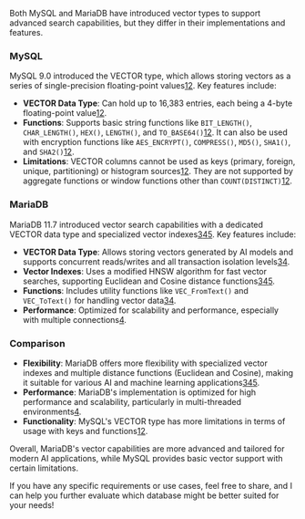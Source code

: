 Both MySQL and MariaDB have introduced vector types to support advanced search capabilities, but they differ in their implementations and features.

### **MySQL**

MySQL 9.0 introduced the VECTOR type, which allows storing vectors as a series of single-precision floating-point values[1](https://dev.mysql.com/doc/refman/9.0/en/vector.html)[2](https://docs.oracle.com/cd/E17952_01/mysql-9.2-en/vector.html). Key features include:

- **VECTOR Data Type**: Can hold up to 16,383 entries, each being a 4-byte floating-point value[1](https://dev.mysql.com/doc/refman/9.0/en/vector.html)[2](https://docs.oracle.com/cd/E17952_01/mysql-9.2-en/vector.html).
- **Functions**: Supports basic string functions like `BIT_LENGTH()`, `CHAR_LENGTH()`, `HEX()`, `LENGTH()`, and `TO_BASE64()`[1](https://dev.mysql.com/doc/refman/9.0/en/vector.html)[2](https://docs.oracle.com/cd/E17952_01/mysql-9.2-en/vector.html). It can also be used with encryption functions like `AES_ENCRYPT()`, `COMPRESS()`, `MD5()`, `SHA1()`, and `SHA2()`[1](https://dev.mysql.com/doc/refman/9.0/en/vector.html)[2](https://docs.oracle.com/cd/E17952_01/mysql-9.2-en/vector.html).
- **Limitations**: VECTOR columns cannot be used as keys (primary, foreign, unique, partitioning) or histogram sources[1](https://dev.mysql.com/doc/refman/9.0/en/vector.html)[2](https://docs.oracle.com/cd/E17952_01/mysql-9.2-en/vector.html). They are not supported by aggregate functions or window functions other than `COUNT(DISTINCT)`[1](https://dev.mysql.com/doc/refman/9.0/en/vector.html)[2](https://docs.oracle.com/cd/E17952_01/mysql-9.2-en/vector.html).

### **MariaDB**

MariaDB 11.7 introduced vector search capabilities with a dedicated VECTOR data type and specialized vector indexes[3](https://mariadb.com/kb/en/vector-overview/)[4](https://mariadb.org/projects/mariadb-vector/)[5](https://mariadb.com/kb/en/vector/). Key features include:

- **VECTOR Data Type**: Allows storing vectors generated by AI models and supports concurrent reads/writes and all transaction isolation levels[3](https://mariadb.com/kb/en/vector-overview/)[4](https://mariadb.org/projects/mariadb-vector/).
- **Vector Indexes**: Uses a modified HNSW algorithm for fast vector searches, supporting Euclidean and Cosine distance functions[3](https://mariadb.com/kb/en/vector-overview/)[4](https://mariadb.org/projects/mariadb-vector/)[5](https://mariadb.com/kb/en/vector/).
- **Functions**: Includes utility functions like `VEC_FromText()` and `VEC_ToText()` for handling vector data[3](https://mariadb.com/kb/en/vector-overview/)[4](https://mariadb.org/projects/mariadb-vector/).
- **Performance**: Optimized for scalability and performance, especially with multiple connections[4](https://mariadb.org/projects/mariadb-vector/).

### **Comparison**

- **Flexibility**: MariaDB offers more flexibility with specialized vector indexes and multiple distance functions (Euclidean and Cosine), making it suitable for various AI and machine learning applications[3](https://mariadb.com/kb/en/vector-overview/)[4](https://mariadb.org/projects/mariadb-vector/)[5](https://mariadb.com/kb/en/vector/).
- **Performance**: MariaDB's implementation is optimized for high performance and scalability, particularly in multi-threaded environments[4](https://mariadb.org/projects/mariadb-vector/).
- **Functionality**: MySQL's VECTOR type has more limitations in terms of usage with keys and functions[1](https://dev.mysql.com/doc/refman/9.0/en/vector.html)[2](https://docs.oracle.com/cd/E17952_01/mysql-9.2-en/vector.html).

Overall, MariaDB's vector capabilities are more advanced and tailored for modern AI applications, while MySQL provides basic vector support with certain limitations.

If you have any specific requirements or use cases, feel free to share, and I can help you further evaluate which database might be better suited for your needs!